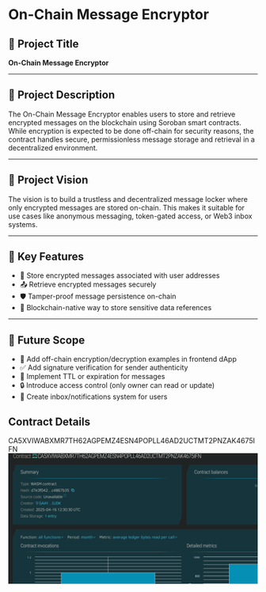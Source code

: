 # On-Chain Message Encryptor

## 📌 Project Title
**On-Chain Message Encryptor**

---

## 📄 Project Description
The On-Chain Message Encryptor enables users to store and retrieve encrypted messages on the blockchain using Soroban smart contracts. While encryption is expected to be done off-chain for security reasons, the contract handles secure, permissionless message storage and retrieval in a decentralized environment.

---

## 🎯 Project Vision
The vision is to build a trustless and decentralized message locker where only encrypted messages are stored on-chain. This makes it suitable for use cases like anonymous messaging, token-gated access, or Web3 inbox systems.

---

## 🚀 Key Features
- 🔐 Store encrypted messages associated with user addresses
- 📤 Retrieve encrypted messages securely
- 🛡️ Tamper-proof message persistence on-chain
- 🔗 Blockchain-native way to store sensitive data references

---

## 🔮 Future Scope
- 🧪 Add off-chain encryption/decryption examples in frontend dApp
- ✅ Add signature verification for sender authenticity
- 🧰 Implement TTL or expiration for messages
- 🔒 Introduce access control (only owner can read or update)
- 📨 Create inbox/notifications system for users

## Contract Details
CA5XVIWABXMR7TH62AGPEMZ4ESN4POPLL46AD2UCTMT2PNZAK4675IFN
![alt text](image.png)